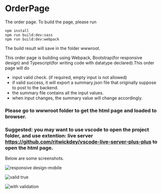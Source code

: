 # OrderPage
 The order page.
To build the page, please run
```
npm install
npm run build:dev:sass
npm run build:dev:webpack
```
The build result will save in the folder wwwroot.

This order page is building using Webpack, Bootstrap(for responsive design) and Typescript(for writing code with datatype declared).This order page will do
- input valid check. (if required, empty input is not allowed)
- if valid success, it will export a summary.json file that originally suppose to post to the backend.
- the summary file contains all the input values.
- when input changes, the summary value will change accordingly.

### Please go to wwwroot folder to get the html page and loaded to browser.
### Suggested: you may want to use vscode to open the project folder, and use extention: live server https://github.com/ritwickdey/vscode-live-server-plus-plus to open the html page.

Below are some screenshots.

![responsive design-mobile](https://user-images.githubusercontent.com/22902303/161987103-c60947bc-0504-4d20-98af-ab6d42241b21.png)

![valid true](https://user-images.githubusercontent.com/22902303/162018318-c710fca8-f6ad-42f7-b12e-6956438bbb6d.jpg)

![with validation](https://user-images.githubusercontent.com/22902303/161987107-73f4a435-5ca9-448a-a59e-7b4a709aef21.png)
